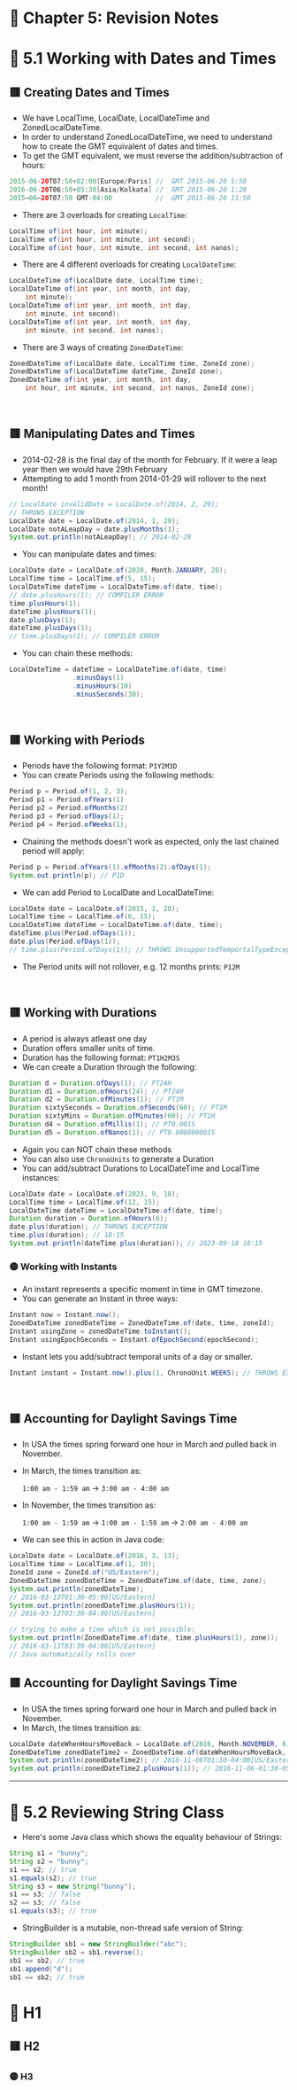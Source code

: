 <link href="../../styles.css" rel="stylesheet"></link>

# 📝 Chapter 5: Revision Notes

# 🧠 5.1 Working with Dates and Times

## 🟥 Creating Dates and Times

* We have LocalTime, LocalDate, LocalDateTime and ZonedLocalDateTime.
* In order to understand ZonedLocalDateTime, we need to understand how to create the GMT equivalent of dates and times.
* To get the GMT equivalent, we must reverse the addition/subtraction of hours:

```java
2015-06-20T07:50+02:00[Europe/Paris] //  GMT 2015-06-20 5:50
2016-06-20T06:50+05:30[Asia/Kolkata] //  GMT 2015-06-20 1:20
2015–06–20T07:50 GMT-04:00           //  GMT 2015-06-20 11:50
```

* There are 3 overloads for creating `LocalTime`:
```java
LocalTime of(int hour, int minute);
LocalTime of(int hour, int minute, int second);
LocalTime of(int hour, int minute, int second, int nanos);
```
* There are 4 different overloads for creating `LocalDateTime`:
```java
LocalDateTime of(LocalDate date, LocalTime time);
LocalDateTime of(int year, int month, int day,
    int minute);
LocalDateTime of(int year, int month, int day,
    int minute, int second);
LocalDateTime of(int year, int month, int day,
    int minute, int second, int nanos);
```

* There are 3 ways of creating `ZonedDateTime`:

```java
ZonedDateTime of(LocalDate date, LocalTime time, ZoneId zone);
ZonedDateTime of(LocalDateTime dateTime, ZoneId zone);
ZonedDateTime of(int year, int month, int day,
    int hour, int minute, int second, int nanos, ZoneId zone);
```

<br>

## 🟥 Manipulating Dates and Times

* 2014-02-28 is the final day of the month for February. If it were a leap year then we would have 29th February
* Attempting to add 1 month from 2014-01-29 will rollover to the next month!
```java
// LocalDate invalidDate = LocalDate.of(2014, 2, 29);
// THROWS EXCEPTION
LocalDate date = LocalDate.of(2014, 1, 29);
LocalDate notALeapDay = date.plusMonths(1);
System.out.println(notALeapDay); // 2014-02-28
```

* You can manipulate dates and times:

```java
LocalDate date = LocalDate.of(2020, Month.JANUARY, 20);
LocalTime time = LocalTime.of(5, 15);
LocalDateTime dateTime = LocalDateTime.of(date, time);
// date.plusHours(1); // COMPILER ERROR
time.plusHours(1);
dateTime.plusHours(1);
date.plusDays(1);
dateTime.plusDays(1);
// time.plusDays(1); // COMPILER ERROR
```

* You can chain these methods:

```java
LocalDateTime = dateTime = LocalDateTime.of(date, time)
				.minusDays(1)
				.minusHours(10)
				.minusSeconds(30);
```

<br>

## 🟥 Working with Periods
* Periods have the following format: `P1Y2M3D`
* You can create Periods using the following methods:
```java
Period p = Period.of(1, 2, 3);
Period p1 = Period.ofYears(1)
Period p2 = Period.ofMonths(2)
Period p3 = Period.ofDays(1);
Period p4 = Period.ofWeeks(1);
```
* Chaining the methods doesn't work as expected, only the last chained period will apply:
```java
Period p = Period.ofYears(1).ofMonths(2).ofDays(1);
System.out.println(p); // P1D
```
* We can add Period to LocalDate and LocalDateTime:
```java
LocalDate date = LocalDate.of(2015, 1, 20);
LocalTime time = LocalTime.of(6, 15);
LocalDateTime dateTime = LocalDateTime.of(date, time);
dateTime.plus(Period.ofDays(1));
date.plus(Period.ofDays(1));
// time.plus(Period.ofDays(1)); // THROWS UnsupportedTemportalTypeException 
```
* The Period units will not rollover, e.g. 12 months prints: `P12M`

<br>

## 🟥 Working with Durations
* A period is always atleast one day
* Duration offers smaller units of time.
* Duration has the following format: `PT1H2M3S`
* We can create a Duration through the following:
```java
Duration d = Duration.ofDays(1); // PT24H
Duration d1 = Duration.ofHours(24); // PT24H
Duration d2 = Duration.ofMinutes(1); // PT1M
Duration sixtySeconds = Duration.ofSeconds(60); // PT1M
Duration sixtyMins = Duration.ofMinutes(60); // PT1H
Duration d4 = Duration.ofMillis(1); // PT0.001S
Duration d5 = Duration.ofNanos(1); // PT0.000000001S
```
* Again you can NOT chain these methods
* You can also use `ChronoUnits` to generate a Duration
* You can add/subtract Durations to LocalDateTime and LocalTime instances:
```java
LocalDate date = LocalDate.of(2023, 9, 18);
LocalTime time = LocalTime.of(12, 15);
LocalDateTime dateTime = LocalDateTime.of(date, time);
Duration duration = Duration.ofHours(6);
date.plus(duration); // THROWS EXCEPTION
time.plus(duration); // 18:15
System.out.println(dateTime.plus(duration)); // 2023-09-18 18:15
```

### 🟡 Working with Instants
* An instant represents a specific moment in time in GMT timezone.
* You can generate an Instant in three ways:
```java
Instant now = Instant.now();
ZonedDateTime zonedDateTime = ZonedDateTime.of(date, time, zoneId);
Instant usingZone = zonedDateTime.toInstant();
Instant usingEpochSeconds = Instant.ofEpochSecond(epochSecond);
```
* Instant lets you add/subtract temporal units of a day or smaller.
```java
Instant instant = Instant.now().plus(1, ChronoUnit.WEEKS); // THROWS EXCEPTION
```
<br>

## 🟥 Accounting for Daylight Savings Time
* In USA the times spring forward one hour in March and pulled back in November.
* In March, the times transition as:

    `1:00 am - 1:59 am` -> `3:00 am - 4:00 am`

* In November, the times transition as:

    `1:00 am - 1:59 am` -> `1:00 am - 1:59 am` -> `2:00 am - 4:00 am`

* We can see this in action in Java code:
```java
LocalDate date = LocalDate.of(2016, 3, 13);
LocalTime time = LocalTime.of(1, 30);
ZoneId zone = ZoneId.of("US/Eastern");
ZonedDateTime zonedDateTime = ZonedDateTime.of(date, time, zone);
System.out.println(zonedDateTime); 
// 2016-03-13T01:30-05:00[US/Eastern]
System.out.println(zonedDateTime.plusHours(1));
// 2016-03-13T03:30-04:00[US/Eastern]

// trying to make a time which is not possible:
System.out.println(ZonedDateTime.of(date, time.plusHours(1), zone));
// 2016-03-13T03:30-04:00[US/Eastern]
// Java automatically rolls over
```

## 🟥 Accounting for Daylight Savings Time

* In USA the times spring forward one hour in March and pulled back in November.
* In March, the times transition as:

```java
LocalDate dateWhenHoursMoveBack = LocalDate.of(2016, Month.NOVEMBER, 6);
ZonedDateTime zonedDateTime2 = ZonedDateTime.of(dateWhenHoursMoveBack, time, zone);
System.out.println(zonedDateTime2); // 2016-11-06T01:30-04:00[US/Eastern]
System.out.println(zonedDateTime2.plusHours(1)); // 2016-11-06-01:30-05:00[US/Eastern]
```
<hr>

# 🧠 5.2 Reviewing String Class
* Here's some Java class which shows the equality behaviour of Strings:
```java
String s1 = "bunny";
String s2 = "bunny";
s1 == s2; // true 
s1.equals(s2); // true
String s3 = new String("bunny");
s1 == s3; // false
s2 == s3; // false
s1.equals(s3); // true
```
* StringBuilder is a mutable, non-thread safe version of String:
```java
StringBuilder sb1 = new StringBuilder("abc");
StringBuilder sb2 = sb1.reverse();
sb1 == sb2; // true
sb1.append("d");
sb1 == sb2; // true
```

# 🧠 H1

## 🟥 H2

### 🟡 H3

